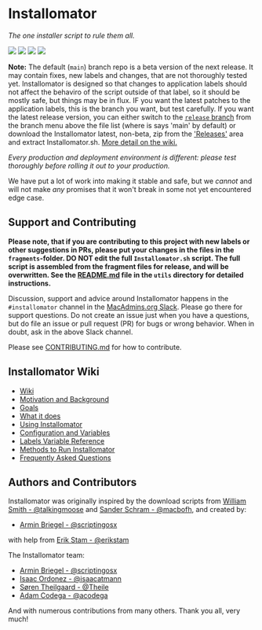 
# Installomator

_The one installer script to rule them all._

![](https://img.shields.io/github/v/release/Installomator/Installomator)&nbsp;![](https://img.shields.io/github/downloads/Installomator/Installomator/latest/total)&nbsp;![](https://img.shields.io/badge/macOS-10.14%2B-success)&nbsp;![](https://img.shields.io/github/license/Installomator/Installomator)

**Note:** The default (`main`) branch repo is a beta version of the next release. It may contain fixes, new labels and changes, that are not thoroughly tested yet. Installomator is designed so that changes to application labels should not affect the behaviro of the script outside of that label, so it should be mostly safe, but things may be in flux. IF you want the latest patches to the application labels, this is the branch you want, but test carefully. If you want the latest release version, you can either switch to the [`release` branch](https://github.com/Installomator/Installomator/tree/release) from the branch menu above the file list (where is says 'main' by default) or download the Installomator latest, non-beta, zip from the ['Releases'](https://github.com/Installomator/Installomator/releases) area and extract Installomator.sh. [More detail on the wiki.](https://github.com/Installomator/Installomator/wiki/Branches-and-Betas)

*Every production and deployment environment is different: please test thoroughly before rolling it out to your production.*

We have put a lot of work into making it stable and safe, but we _cannot_ and will not make _any_ promises that it won't break in some not yet encountered edge case.

## Support and Contributing

__Please note, that if you are contributing to this project with new labels or other suggestions in PRs, please put your changes in the files in the `fragments`-folder. DO NOT edit the full `Installomator.sh` script. The full script is assembled from the fragment files for release, and will be overwritten. See the [README.md](utils/README.md) file in the `utils` directory for detailed instructions.__

Discussion, support and advice around Installomator happens in the `#installomator` channel in the [MacAdmins.org Slack](https://macadmins.org). Please go there for support questions. Do not create an issue just when you have a questions, but do file an issue or pull request (PR) for bugs or wrong behavior. When in doubt, ask in the above Slack channel.

Please see [CONTRIBUTING.md](https://github.com/Installomator/Installomator/blob/dev/CONTRIBUTING.md) for how to contribute.

## Installomator Wiki

- [Wiki](https://github.com/Installomator/Installomator/wiki)
- [Motivation and Background](https://github.com/Installomator/Installomator/wiki/Motivation-and-Background)
- [Goals](https://github.com/Installomator/Installomator/wiki/Goals)
- [What it does](https://github.com/Installomator/Installomator/wiki/What-it-does)
- [Using Installomator](https://github.com/Installomator/Installomator/wiki/Using-Installomator)
- [Configuration and Variables](https://github.com/Installomator/Installomator/wiki/Configuration-and-Variables)
- [Labels Variable Reference](https://github.com/Installomator/Installomator/wiki/Label-Variables-Reference)
- [Methods to Run Installomator](https://github.com/Installomator/Installomator/wiki/Methods-to-Run-Installomator)
- [Frequently Asked Questions](https://github.com/Installomator/Installomator/wiki/Frequently-Asked-Questions)

## Authors and Contributors

Installomator was originally inspired by the download scripts from [William Smith - @talkingmoose](https://github.com/talkingmoose) and [Sander Schram - @macbofh](https://github.com/macbofh), and created by:

- [Armin Briegel - @scriptingosx](https://github.com/scriptingosx)

with help from [Erik Stam - @erikstam](https://github.com/erikstam)  

The Installomator team:
- [Armin Briegel - @scriptingosx](https://github.com/scriptingosx)
- [Isaac Ordonez - @isaacatmann](https://github.com/isaacatmann)
- [Søren Theilgaard - @Theile](https://github.com/Theile)
- [Adam Codega - @acodega](https://github.com/acodega)

 And with numerous contributions from many others. Thank you all, very much!
